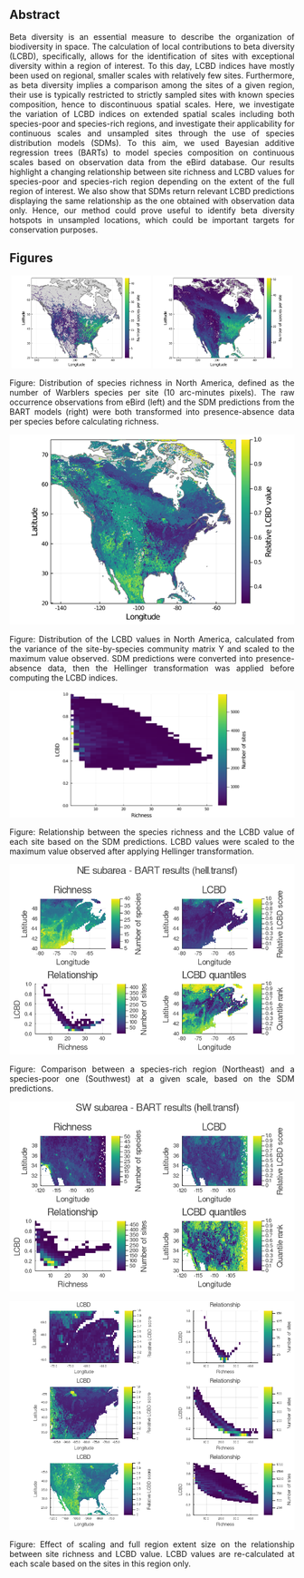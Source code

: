 <div style="text-align: justify">


## Abstract

Beta diversity is an essential measure to describe the organization of
biodiversity in space.
The calculation of local contributions to beta diversity (LCBD), specifically,
allows for the identification of sites with exceptional diversity within a
region of interest.
To this day, LCBD indices have mostly been used on regional, smaller scales with
relatively few sites.
Furthermore, as beta diversity implies a comparison among the sites of a given
region, their use is typically restricted to strictly sampled sites with known 
species composition, hence to discontinuous spatial scales.
Here, we investigate the variation of LCBD indices on extended spatial scales
including both species-poor and species-rich regions, and investigate their
applicability for continuous scales and unsampled sites through the use of
species distribution models (SDMs).
To this aim, we used Bayesian additive regression trees (BARTs) to model species
composition on continuous scales based on observation data from the eBird
database.
Our results highlight a changing relationship between site richness and LCBD
values for species-poor and species-rich region depending on the extent of the
full region of interest.
We also show that SDMs return relevant LCBD predictions displaying the same
relationship as the one obtained with observation data only.
Hence, our method could prove useful to identify beta diversity hotspots in
unsampled locations, which could be important targets for conservation purposes.

## Figures

<p align="center">
    <img src="fig/richness-raw.png" width="49%" />
    <img src="fig/richness.png" width="49%" />
</p>

Figure: Distribution of species richness in North America, defined as the number
of Warblers species per site (10 arc-minutes pixels).
The raw occurrence observations from eBird (left) and the SDM
predictions from the BART models (right) were both transformed
into presence-absence data per species before calculating richness.

![LCBD values](fig/lcbd.png)

Figure: Distribution of the LCBD values in North America, calculated from the
variance of the site-by-species community matrix Y and scaled to the maximum
value observed.
SDM predictions were converted into presence-absence data, then the Hellinger
transformation was applied before computing the LCBD indices.

![Relationship](fig/relationship.png)

Figure: Relationship between the species richness and the LCBD value of each
site based on the SDM predictions.
LCBD values were scaled to the maximum value observed after applying Hellinger
transformation.

![NE subareas](../../fig/bart/05-1_bart_subareas_NEtr.png)

Figure: Comparison between a species-rich region (Northeast) and a species-poor
one (Southwest) at a given scale, based on the SDM predictions.

![SW subareas](../../fig/bart/05-1_bart_subareas_SWtr.png)

![3 scales](../../fig/bart/05-2_bart_subareas_3scales.png)

Figure: Effect of scaling and full region extent size on the relationship
between site richness and LCBD value.
LCBD values are re-calculated at each scale based on the sites in this region
only.
